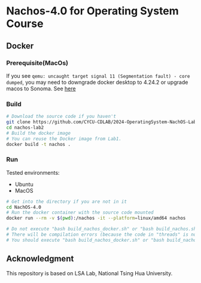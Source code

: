 # Nachos-4.0 for Operating System Course

## Docker

### Prerequisite(MacOs)

If you see `qemu: uncaught target signal 11 (Segmentation fault) - core dumped`, you may need to downgrade docker desktop to 4.24.2 or upgrade macos to Sonoma. See [here](https://github.com/docker/for-mac/issues/7172)

### Build

```bash
# Download the source code if you haven't
git clone https://github.com/CYCU-CDLAB/2024-OperatingSystem-NachOS-Lab2.git nachos-lab2
cd nachos-lab2
# Build the docker image
# You can reuse the Docker image from Lab1.
docker build -t nachos .
```

### Run

Tested environments:

- Ubuntu
- MacOS

```bash
# Get into the directory if you are not in it
cd NachOS-4.0
# Run the docker container with the source code mounted
docker run --rm -v $(pwd):/nachos -it --platform=linux/amd64 nachos

# Do not execute "bash build_nachos_docker.sh" or "bash build_nachos.sh" at first.
# There will be compilation errors (because the code in "threads" is not complete).
# You should execute "bash build_nachos_docker.sh" or "bash build_nachos.sh" after you have finished the code.
```


## Acknowledgment


This repository is based on LSA Lab, National Tsing Hua University.
